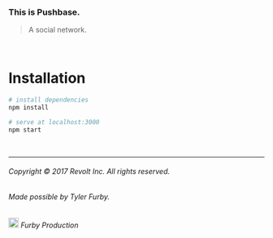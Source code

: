 ### This is Pushbase.
> A social network.

<br/>

# Installation
``` bash
# install dependencies
npm install

# serve at localhost:3000
npm start
```

<br/>

---

###### Copyright © 2017 Revolt Inc. All rights reserved.

###### Made possible by Tyler Furby.

<p>
    <img src="https://www.dropbox.com/s/40a3rzhaou01vqd/mocha.png?raw=1" width="20px">
    <em>Furby Production</em>
</p>
